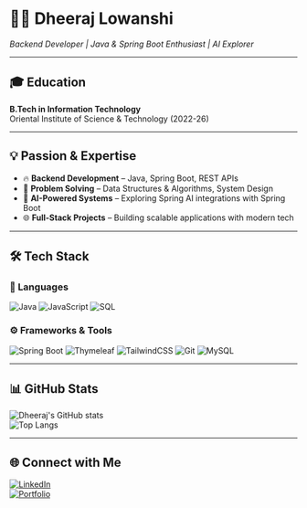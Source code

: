 # 👨‍💻 Dheeraj Lowanshi

*Backend Developer | Java & Spring Boot Enthusiast | AI Explorer*

---

## 🎓 Education
**B.Tech in Information Technology**  
Oriental Institute of Science & Technology (2022-26)

---

## 💡 Passion & Expertise
- 🔥 **Backend Development** – Java, Spring Boot, REST APIs  
- 🧩 **Problem Solving** – Data Structures & Algorithms, System Design  
- 🚀 **AI-Powered Systems** – Exploring Spring AI integrations with Spring Boot  
- 🌐 **Full-Stack Projects** – Building scalable applications with modern tech

---

## 🛠 Tech Stack

### 🚀 Languages
![Java](https://img.shields.io/badge/Java-%23ED8B00.svg?logo=openjdk&logoColor=white)
![JavaScript](https://img.shields.io/badge/JavaScript-F7DF1E.svg?logo=javascript&logoColor=black)
![SQL](https://img.shields.io/badge/SQL-4479A1.svg?logo=MySQL&logoColor=white)

### ⚙️ Frameworks & Tools
![Spring Boot](https://img.shields.io/badge/Spring%20Boot-6DB33F.svg?logo=springboot&logoColor=white)
![Thymeleaf](https://img.shields.io/badge/Thymeleaf-005F0F.svg?logo=thymeleaf&logoColor=white)
![TailwindCSS](https://img.shields.io/badge/Tailwind_CSS-38B2AC.svg?logo=tailwind-css&logoColor=white)
![Git](https://img.shields.io/badge/Git-F05032.svg?logo=git&logoColor=white)
![MySQL](https://img.shields.io/badge/MySQL-4479A1.svg?logo=mysql&logoColor=white)

---

## 📊 GitHub Stats
![Dheeraj's GitHub stats](https://github-readme-stats.vercel.app/api?username=YOUR_GITHUB_USERNAME&show_icons=true&theme=tokyonight)  
![Top Langs](https://github-readme-stats.vercel.app/api/top-langs/?username=YOUR_GITHUB_USERNAME&layout=compact&theme=tokyonight)

---

## 🌐 Connect with Me
[![LinkedIn](https://img.shields.io/badge/LinkedIn-%230A66C2.svg?logo=linkedin&logoColor=white)](https://www.linkedin.com/in/dheeraj-lowanshi/)  
[![Portfolio](https://img.shields.io/badge/Portfolio-%2312100E.svg?logo=About.me&logoColor=white)](YOUR_PORTFOLIO_LINK)
